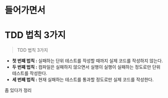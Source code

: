 # 들어가면서
>    

# TDD 법칙 3가지  
> TDD 법칙 3가지 

* **첫 번째 법칙 :** 실패하는 단위 테스트를 작성할 때까지 실제 코드를 작성하지 않는다.        
* **두 번째 법칙 :** 컴파일은 실패하지 않으면서 실행이 실행이 실패하는 정도로만 단위 테스트를 작성한다.   
* **세 번째 법칙 :** 현재 실패하는 테스트를 통과할 정도로만 실제 코드를 작성한다.   

좀 있다가 정리
